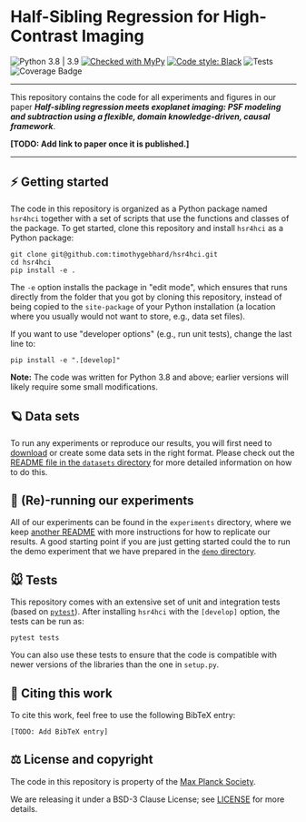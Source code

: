 # Half-Sibling Regression for High-Contrast Imaging

![Python 3.8 | 3.9](https://img.shields.io/badge/python-3.8_|_3.9-blue)
[![Checked with MyPy](https://img.shields.io/badge/mypy-checked-blue)](https://github.com/python/mypy)
[![Code style: Black](https://img.shields.io/badge/code%20style-black-000000.svg)](https://github.com/ambv/black)
![Tests](https://github.com/timothygebhard/hsr4hci/workflows/Tests/badge.svg?branch=master)
![Coverage Badge](https://img.shields.io/endpoint?url=https://gist.githubusercontent.com/timothygebhard/40d8bf48dcbaf33c99e8de35ad6161f2/raw/hsr4hci.json)

---

This repository contains the code for all experiments and figures in our paper ***Half-sibling regression meets exoplanet imaging: PSF modeling and subtraction using a flexible, domain knowledge-driven, causal framework***.

**[TODO: Add link to paper once it is published.]**

---

## ⚡ Getting started

The code in this repository is organized as a Python package named `hsr4hci` together with a set of scripts that use the functions and classes of the package.
To get started, clone this repository and install `hsr4hci` as a Python package:

```
git clone git@github.com:timothygebhard/hsr4hci.git
cd hsr4hci
pip install -e .
```

The `-e` option installs the package in "edit mode", which ensures that runs directly from the folder that you got by cloning this repository, instead of being copied to the `site-package` of your Python installation (a location where you usually would not want to store, e.g., data set files).

If you want to use "developer options" (e.g., run unit tests), change the last line to:

```
pip install -e ".[develop]"
```

**Note:** The code was written for Python 3.8 and above; earlier versions will likely require some small modifications.


## 🪐 Data sets

To run any experiments or reproduce our results, you will first need to [download](https://doi.org/10.17617/3.LACYPN) or create some data sets in the right format.
Please check out the [README file in the `datasets` directory](https://github.com/timothygebhard/hsr4hci/tree/master/datasets) for more detailed information on how to do this.


## 🧪 (Re)-running our experiments

All of our experiments can be found in the `experiments` directory, where we keep [another README](https://github.com/timothygebhard/hsr4hci/tree/master/experiments) with more instructions for how to replicate our results.
A good starting point if you are just getting started could the to run the demo experiment that we have prepared in the [`demo` directory](https://github.com/timothygebhard/hsr4hci/tree/master/demo).

## 🐭 Tests

This repository comes with an extensive set of unit and integration tests (based on [`pytest`](https://pytest.org)). 
After installing `hsr4hci` with the `[develop]` option, the tests can be run as:

```
pytest tests
```

You can also use these tests to ensure that the code is compatible with newer versions of the libraries than the one in `setup.py`.


## 📜 Citing this work

To cite this work, feel free to use the following BibTeX entry:

```
[TODO: Add BibTeX entry]
```


## ⚖️ License and copyright

The code in this repository is property of the [Max Planck Society](https://www.mpg.de/en).

We are releasing it under a BSD-3 Clause License; see [LICENSE](https://github.com/timothygebhard/hsr4hci/blob/master/LICENSE) for more details.

